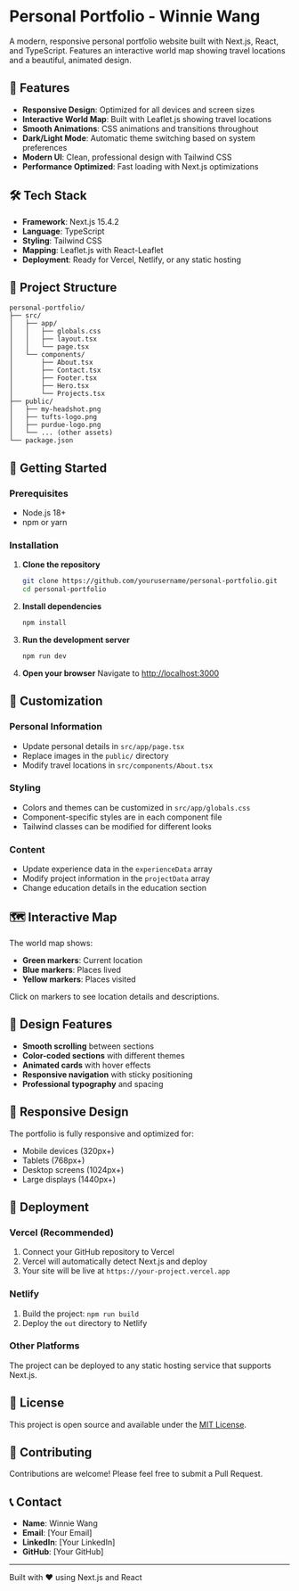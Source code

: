 # Personal Portfolio - Winnie Wang

A modern, responsive personal portfolio website built with Next.js, React, and TypeScript. Features an interactive world map showing travel locations and a beautiful, animated design.

## 🚀 Features

- **Responsive Design**: Optimized for all devices and screen sizes
- **Interactive World Map**: Built with Leaflet.js showing travel locations
- **Smooth Animations**: CSS animations and transitions throughout
- **Dark/Light Mode**: Automatic theme switching based on system preferences
- **Modern UI**: Clean, professional design with Tailwind CSS
- **Performance Optimized**: Fast loading with Next.js optimizations

## 🛠️ Tech Stack

- **Framework**: Next.js 15.4.2
- **Language**: TypeScript
- **Styling**: Tailwind CSS
- **Mapping**: Leaflet.js with React-Leaflet
- **Deployment**: Ready for Vercel, Netlify, or any static hosting

## 📁 Project Structure

```
personal-portfolio/
├── src/
│   ├── app/
│   │   ├── globals.css
│   │   ├── layout.tsx
│   │   └── page.tsx
│   └── components/
│       ├── About.tsx
│       ├── Contact.tsx
│       ├── Footer.tsx
│       ├── Hero.tsx
│       └── Projects.tsx
├── public/
│   ├── my-headshot.png
│   ├── tufts-logo.png
│   ├── purdue-logo.png
│   └── ... (other assets)
└── package.json
```

## 🚀 Getting Started

### Prerequisites

- Node.js 18+
- npm or yarn

### Installation

1. **Clone the repository**

   ```bash
   git clone https://github.com/yourusername/personal-portfolio.git
   cd personal-portfolio
   ```

2. **Install dependencies**

   ```bash
   npm install
   ```

3. **Run the development server**

   ```bash
   npm run dev
   ```

4. **Open your browser**
   Navigate to [http://localhost:3000](http://localhost:3000)

## 📝 Customization

### Personal Information

- Update personal details in `src/app/page.tsx`
- Replace images in the `public/` directory
- Modify travel locations in `src/components/About.tsx`

### Styling

- Colors and themes can be customized in `src/app/globals.css`
- Component-specific styles are in each component file
- Tailwind classes can be modified for different looks

### Content

- Update experience data in the `experienceData` array
- Modify project information in the `projectData` array
- Change education details in the education section

## 🗺️ Interactive Map

The world map shows:

- **Green markers**: Current location
- **Blue markers**: Places lived
- **Yellow markers**: Places visited

Click on markers to see location details and descriptions.

## 🎨 Design Features

- **Smooth scrolling** between sections
- **Color-coded sections** with different themes
- **Animated cards** with hover effects
- **Responsive navigation** with sticky positioning
- **Professional typography** and spacing

## 📱 Responsive Design

The portfolio is fully responsive and optimized for:

- Mobile devices (320px+)
- Tablets (768px+)
- Desktop screens (1024px+)
- Large displays (1440px+)

## 🚀 Deployment

### Vercel (Recommended)

1. Connect your GitHub repository to Vercel
2. Vercel will automatically detect Next.js and deploy
3. Your site will be live at `https://your-project.vercel.app`

### Netlify

1. Build the project: `npm run build`
2. Deploy the `out` directory to Netlify

### Other Platforms

The project can be deployed to any static hosting service that supports Next.js.

## 📄 License

This project is open source and available under the [MIT License](LICENSE).

## 🤝 Contributing

Contributions are welcome! Please feel free to submit a Pull Request.

## 📞 Contact

- **Name**: Winnie Wang
- **Email**: [Your Email]
- **LinkedIn**: [Your LinkedIn]
- **GitHub**: [Your GitHub]

---

Built with ❤️ using Next.js and React
